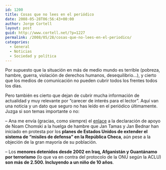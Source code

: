 ```yaml
---
id: 1200
title: Cosas que no lees en el periódico
date: 2008-05-28T06:56:43+00:00
author: Jorge Cortell
layout: post
guid: http://www.cortell.net/?p=1227
permalink: /2008/05/28/cosas-que-no-lees-en-el-periodico/
categories:
  - General
  - Noticias
  - Sociedad y polí­tica
---
```

Por supuesto que la situación en más de medio mundo es terrible (pobreza, hambre, guerra, violación de derechos humanos, desequilibrio&#8230;), y cierto que los medios de comunicación no pueden cubrir todos los frentes todos los días.

Pero también es cierto que dejan de cubrir mucha información de actualidad y muy relevante por &#8220;carecer de interés para el lector&#8221;. Aquí van una noticia y un dato que seguro no has leído en el periódico últimamente. Juzga si son temas importante o no:

&#8211; Ana me envía (gracias, como siempre) el <a title="No violencia" href="http://nenasili.cz/es/1126_noam-chomsky-apoya-la-huelga-de-hambre-de-jan-tamas-y-jan-bednar" target="_blank">enlace</a> a la declaración de apoyo de Noam Chomski a la huelga de hambre que Jan Tamas y Jan Bednar han iniciado en protesta por los **planes de Estados Unidos de extender el sistema de &#8220;misiles de defensa&#8221; en la República Checa**, aún pese a la objeción de la gran mayoría de su población.

&#8211; Los **menores detenidos desde 2002 en Iraq, Afganistán y Guantánamo por terrorismo** (lo que va en contra del protocolo de la ONU según la ACLU) **son más de 2.500. Incluyendo a un niño de 10 años**.